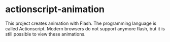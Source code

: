 # actionscript-animation
This project creates animation with Flash. The programming language is called Actionscript. Modern browsers do not support anymore flash, but it is still possible to view these animations.
